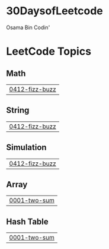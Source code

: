 # 30DaysofLeetcode
Osama Bin Codin'

<!---LeetCode Topics Start-->
# LeetCode Topics
## Math
|  |
| ------- |
| [0412-fizz-buzz](https://github.com/DeeLaw-01/30DaysofLeetcode/tree/master/0412-fizz-buzz) |
## String
|  |
| ------- |
| [0412-fizz-buzz](https://github.com/DeeLaw-01/30DaysofLeetcode/tree/master/0412-fizz-buzz) |
## Simulation
|  |
| ------- |
| [0412-fizz-buzz](https://github.com/DeeLaw-01/30DaysofLeetcode/tree/master/0412-fizz-buzz) |
## Array
|  |
| ------- |
| [0001-two-sum](https://github.com/DeeLaw-01/30DaysofLeetcode/tree/master/0001-two-sum) |
## Hash Table
|  |
| ------- |
| [0001-two-sum](https://github.com/DeeLaw-01/30DaysofLeetcode/tree/master/0001-two-sum) |
<!---LeetCode Topics End-->